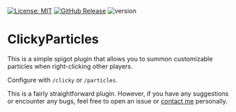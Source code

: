 [![License: MIT](https://img.shields.io/badge/License-MIT-yellow.svg)](https://opensource.org/licenses/MIT)
[![GitHub Release](https://img.shields.io/github/release/TurtleException/ClickyParticles.svg)]()
![version](https://img.shields.io/badge/minecraft-1.20-green.svg)

# ClickyParticles
This is a simple spigot plugin that allows you to summon customizable particles when right-clicking other players.

Configure with `/clicky` or `/particles`.

This is a fairly straightforward plugin. However, if you have any suggestions or encounter any bugs, feel free to open
an issue or [contact me](https://github.com/TurtleException/) personally.
